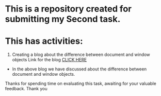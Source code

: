 # This is a repository created for submitting my Second task.

# This has activities:

1. Creating a blog about the difference between document and window objects
Link for the blog [CLICK HERE](https://medium.com/@bhuvanaraviraj472/understanding-the-difference-between-document-and-window-objects-8076f95317de)

- In the above blog we have discussed about the difference between document and window objects. 

Thanks for spending time on evaluating this task, awaiting for your valuable feedback. Thank you
